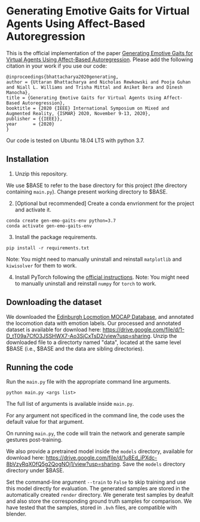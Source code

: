 # Generating Emotive Gaits for Virtual Agents Using Affect-Based Autoregression

This is the official implementation of the paper [Generating Emotive Gaits for Virtual Agents Using Affect-Based Autoregression](https://ieeexplore.ieee.org/abstract/document/9284667?casa_token=6fxtgPaWUL0AAAAA:NGaxEPu34BbmXRwuOoZe7WQV5zv1wKct0ZXqBg-y8P_Y7DTn76a3EDHwLnFlkZuR9cCHBJU9vBA). Please add the following citation in your work if you use our code:

```
@inproceedings{bhattacharya2020generating,
author = {Uttaran Bhattacharya and Nicholas Rewkowski and Pooja Guhan and Niall L. Williams and Trisha Mittal and Aniket Bera and Dinesh Manocha},
title = {Generating Emotive Gaits for Virtual Agents Using Affect-Based Autoregression},
booktitle = {2020 {IEEE} International Symposium on Mixed and Augmented Reality, {ISMAR} 2020, November 9-13, 2020},
publisher = {{IEEE}},
year      = {2020}
}
```

Our code is tested on Ubuntu 18.04 LTS with python 3.7.

## Installation

1. Unzip this repository.

We use $BASE to refer to the base directory for this project (the directory containing `main.py`). Change present working directory to $BASE.

2. [Optional but recommended] Create a conda envrionment for the project and activate it.

```
conda create gen-emo-gaits-env python=3.7
conda activate gen-emo-gaits-env
```

3. Install the package requirements.

```
pip install -r requirements.txt
```
Note: You might need to manually uninstall and reinstall `matplotlib` and `kiwisolver` for them to work.

4. Install PyTorch following the [official instructions](https://pytorch.org/).
Note: You might need to manually uninstall and reinstall `numpy` for `torch` to work.

## Downloading the dataset
We downloaded the [Edinburgh Locmotion MOCAP Database](https://bitbucket.org/jonathan-schwarz/edinburgh_locomotion_mocap_dataset/src/master/), and annotated the locomotion data with emotion labels. Our processed and annotated dataset is available for download here: https://drive.google.com/file/d/1-D_tT09a7CfO3JSSHWX7-Ao3SjCxTsD2/view?usp=sharing. Unzip the downloaded file to a directorty named "data", located at the same level $BASE (i.e., $BASE and the data are sibling directories).

## Running the code
Run the `main.py` file with the appropriate command line arguments.
```
python main.py <args list>
```

The full list of arguments is available inside `main.py`.

For any argument not specificed in the command line, the code uses the default value for that argument.

On running `main.py`, the code will train the network and generate sample gestures post-training.

We also provide a pretrained model inside the `models` directory, available for download here: https://drive.google.com/file/d/1u8Ed_iPXdc-8bVzyRqXOfQ5g2QogNOj1/view?usp=sharing. Save the `models` directory directory under $BASE.

Set the command-line argument `--train` to `False` to skip training and use this model directly for evaluation. The generated samples are stored in the automatically created `render` directory. We generate test samples by deafult and also store the corresponding ground truth samples for comparison. We have tested that the samples, stored in `.bvh` files, are compatible with blender.
